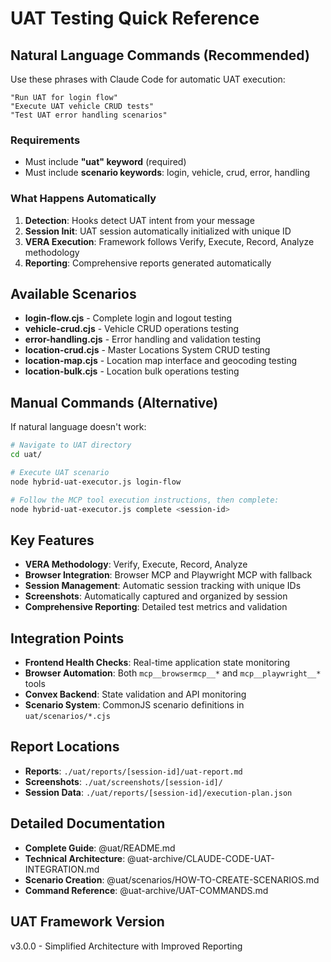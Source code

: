# UAT Testing Quick Reference

## Natural Language Commands (Recommended)

Use these phrases with Claude Code for automatic UAT execution:

```
"Run UAT for login flow"
"Execute UAT vehicle CRUD tests"  
"Test UAT error handling scenarios"
```

### Requirements
- Must include **"uat" keyword** (required)
- Must include **scenario keywords**: login, vehicle, crud, error, handling

### What Happens Automatically
1. **Detection**: Hooks detect UAT intent from your message
2. **Session Init**: UAT session automatically initialized with unique ID
3. **VERA Execution**: Framework follows Verify, Execute, Record, Analyze methodology  
4. **Reporting**: Comprehensive reports generated automatically

## Available Scenarios

- **login-flow.cjs** - Complete login and logout testing
- **vehicle-crud.cjs** - Vehicle CRUD operations testing  
- **error-handling.cjs** - Error handling and validation testing
- **location-crud.cjs** - Master Locations System CRUD testing
- **location-map.cjs** - Location map interface and geocoding testing
- **location-bulk.cjs** - Location bulk operations testing

## Manual Commands (Alternative)

If natural language doesn't work:

```bash
# Navigate to UAT directory
cd uat/

# Execute UAT scenario
node hybrid-uat-executor.js login-flow

# Follow the MCP tool execution instructions, then complete:
node hybrid-uat-executor.js complete <session-id>
```

## Key Features

- **VERA Methodology**: Verify, Execute, Record, Analyze
- **Browser Integration**: Browser MCP and Playwright MCP with fallback
- **Session Management**: Automatic session tracking with unique IDs
- **Screenshots**: Automatically captured and organized by session
- **Comprehensive Reporting**: Detailed test metrics and validation

## Integration Points

- **Frontend Health Checks**: Real-time application state monitoring
- **Browser Automation**: Both `mcp__browsermcp__*` and `mcp__playwright__*` tools
- **Convex Backend**: State validation and API monitoring
- **Scenario System**: CommonJS scenario definitions in `uat/scenarios/*.cjs`

## Report Locations

- **Reports**: `./uat/reports/[session-id]/uat-report.md`
- **Screenshots**: `./uat/screenshots/[session-id]/`
- **Session Data**: `./uat/reports/[session-id]/execution-plan.json`

## Detailed Documentation

- **Complete Guide**: @uat/README.md
- **Technical Architecture**: @uat-archive/CLAUDE-CODE-UAT-INTEGRATION.md
- **Scenario Creation**: @uat/scenarios/HOW-TO-CREATE-SCENARIOS.md
- **Command Reference**: @uat-archive/UAT-COMMANDS.md

## UAT Framework Version

v3.0.0 - Simplified Architecture with Improved Reporting
